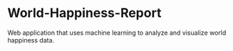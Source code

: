 # World-Happiness-Report
Web application that uses machine learning to analyze and visualize world happiness data.
